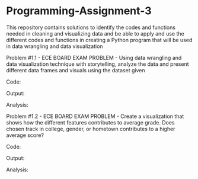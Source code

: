# Programming-Assignment-3

This repository contains solutions to identify the codes and functions needed in cleaning and visualizing data and be able to apply and use the different codes and functions in creating a Python program that will be used in data wrangling and data visualization

Problem #1.1 - ECE BOARD EXAM PROBLEM - Using data wrangling and data visualization technique with storytelling, analyze the data and present different data frames and visuals using the dataset given

Code:


Output:


Analysis:


Problem #1.2 - ECE BOARD EXAM PROBLEM - Create a visualization that shows how the different features contributes to average grade. Does chosen track in college, gender, or hometown contributes to a higher average score?

Code:


Output:


Analysis:

